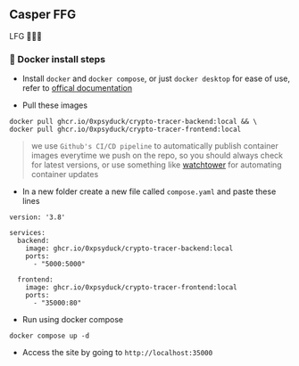 ## Casper FFG
LFG 🚀🚀🚀

### 🐳 Docker install steps
- Install `docker` and `docker compose`, or just `docker desktop` for ease of use, refer to [offical documentation](https://docs.docker.com/desktop/)

- Pull these images
```
docker pull ghcr.io/0xpsyduck/crypto-tracer-backend:local && \
docker pull ghcr.io/0xpsyduck/crypto-tracer-frontend:local
```

> we use `Github's CI/CD pipeline` to automatically publish container images everytime we push on the repo, so you should always check for latest versions, or use something like [watchtower](https://github.com/containrrr/watchtower) for automating container updates


- In a new folder create a new file called `compose.yaml` and paste these lines
```
version: '3.8'

services:
  backend:
    image: ghcr.io/0xpsyduck/crypto-tracer-backend:local
    ports:
      - "5000:5000"
  
  frontend:
    image: ghcr.io/0xpsyduck/crypto-tracer-frontend:local
    ports:
      - "35000:80"
```

- Run using docker compose
```
docker compose up -d
```

- Access the site by going to `http://localhost:35000`
